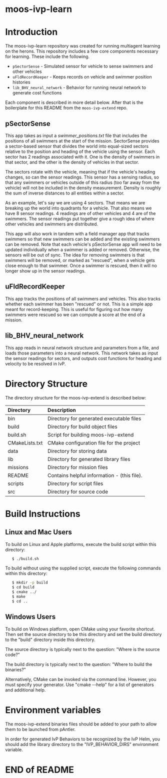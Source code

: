 # moos-ivp-learn

# Introduction

The moos-ivp-learn repository was created for running multiagent learning on the herons. This repository includes a few core components necessary for learning. These include the following.

* `pSectorSense` - Simulated sensor for vehicle to sense swimmers and other vehicles
* `uFldRecordKeeper` - Keeps records on vehicle and swimmer position histories
* `lib_BHV_neural_network` - Behavior for running neural network to generate cost functions

Each component is described in more detail below. After that is the boilerplate for this README from the `moos-ivp-extend` repo.

## pSectorSense

This app takes as input a *swimmer_positions.txt* file that includes the positions of all swimmers at the start of the mission. SectorSense provides a sector-based sensor that divides the world into equal-sized sectors relative to the position and heading of the vehicle using the sensor. Each sector has 2 readings associated with it. One is the density of swimmers in that sector, and the other is the density of vehicles in that sector.

The sectors rotate with the vehicle, meaning that if the vehicle's heading changes, so can the sensor readings. This sensor has a sensing radius, so that any swimmers or vehicles outside of this radius (too far away from the vehicle) will not be included in the density measurement. Density is roughly the sum of inverse distances to all entities within a sector.

As an example, let's say we are using 4 sectors. That means we are breaking up the world into quadrants for a vehicle. That also means we have 8 sensor readings. 4 readings are of other vehicles and 4 are of the swimmers. The sensor readings put together give a rough idea of where other vehicles and swimmers are distributed.

This app will also work in tandem with a field manager app that tracks swimmers so that new swimmers can be added and the existing swimmers can be removed. Note that each vehicle's pSectorSense app will need to be updated individually when a swimmer is added or removed. Otherwise, the sensors will be out of sync. The idea for removing swimmers is that swimmers will be removed, or marked as "rescued", when a vehicle gets close enough to that swimmer. Once a swimmer is rescued, then it will no longer show up in the sensor readings.

## uFldRecordKeeper

This app tracks the positions of all swimmers and vehicles. This also tracks whether each swimmer has been "rescued" or not. This is a simple app meant for record-keeping. This is useful for figuring out how many swimmers were rescued so we can compute a score at the end of a mission.

## lib_BHV_neural_network

This app reads in neural network structure and parameters from a file, and loads those parameters into a neural network. This network takes as input the sensor readings for sectors, and outputs cost functions for heading and velocity to be resolved in IvP.

# Directory Structure

The directory structure for the moos-ivp-extend is described below:

| Directory        | Description                                 |
|:---------------- |:------------------------------------------- |
| bin              | Directory for generated executable files    |
| build            | Directory for build object files            |
| build.sh         | Script for building moos-ivp-extend         |
| CMakeLists.txt   | CMake configuration file for the project    |
| data             | Directory for storing data                  |
| lib              | Directory for generated library files       |
| missions         | Directory for mission files                 |
| README           | Contains helpful information - (this file). |
| scripts          | Directory for script files                  |
| src              | Directory for source code                   |


# Build Instructions

## Linux and Mac Users

To build on Linux and Apple platforms, execute the build script within this
directory:

```bash
   $ ./build.sh
```

To build without using the supplied script, execute the following commands
within this directory:

```bash
   $ mkdir -p build
   $ cd build
   $ cmake ../
   $ make
   $ cd ..
```


## Windows Users

To build on Windows platform, open CMake using your favorite shortcut. Then
set the source directory to be this directory and set the build directory
to the "build" directory inside this directory.

The source directory is typically next to the question:
   "Where is the source code?"

The build directory is typically next to the question:
   "Where to build the binaries?"

Alternatively, CMake can be invoked via the command line. However, you must
specify your generator. Use "cmake --help" for a list of generators and
additional help.


# Environment variables

The moos-ivp-extend binaries files should be added to your path to allow them
to be launched from pAntler.

In order for generated IvP Behaviors to be recognized by the IvP Helm, you
should add the library directory to the "IVP_BEHAVIOR_DIRS" environment
variable.

# END of README

